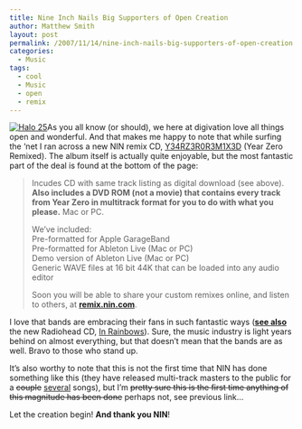```yaml
---
title: Nine Inch Nails Big Supporters of Open Creation
author: Matthew Smith
layout: post
permalink: /2007/11/14/nine-inch-nails-big-supporters-of-open-creation
categories:
  - Music
tags:
  - cool
  - Music
  - open
  - remix
---
```

<a href="http://digivation.net/wp-content/uploads/2007/11/halo25_sm.jpg" rel="lightbox" title="Halo 25"><img src="http://digivation.net/wp-content/uploads/2007/11/halo25_sm.thumbnail.jpg" class="right" alt="Halo 25" /></a>As you all know (or should), we here at digivation love all things open and wonderful. And that makes me happy to note that while surfing the &#8216;net I ran across a new NIN remix CD, [Y34RZ3R0R3M1X3D][1] (Year Zero Remixed). The album itself is actually quite enjoyable, but the most fantastic part of the deal is found at the bottom of the page:

> Incudes CD with same track listing as digital download (see above). **Also includes a DVD ROM (not a movie) that contains every track from Year Zero in multitrack format for you to do with what you please.** Mac or PC.
> 
> We&#8217;ve included:  
> Pre-formatted for Apple GarageBand  
> Pre-formatted for Ableton Live (Mac or PC)  
> Demo version of Ableton Live (Mac or PC)  
> Generic WAVE files at 16 bit 44K that can be loaded into any audio editor
> 
> Soon you will be able to share your custom remixes online, and listen to others, at **[remix.nin.com][2]**.

I love that bands are embracing their fans in such fantastic ways (**[see also][3]** the new Radiohead CD, [In Rainbows][4]). Sure, the music industry is light years behind on almost everything, but that doesn&#8217;t mean that the bands are as well. Bravo to those who stand up.

It&#8217;s also worthy to note that this is not the first time that NIN has done something like this (they have released multi-track masters to the public for a <strike>couple</strike> [several][5] songs), but I&#8217;m <strike>pretty sure this is the first time anything of this magnitude has been done</strike> perhaps not, see previous link&#8230;

Let the creation begin! **And thank you NIN**!

 [1]: http://yearzero.nin.com/remix/index.html
 [2]: http://remix.nin.com/
 [3]: http://www.davidcomeaux.com/2007/10/12/music-and-money/
 [4]: http://www.inrainbows.com/
 [5]: http://yearzero.nin.com/